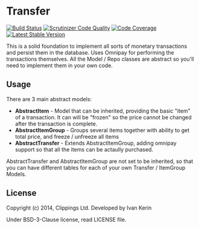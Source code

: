 Transfer
========

[![Build Status](https://travis-ci.org/clippings/transfer.png?branch=master)](https://travis-ci.org/clippings/transfer)
[![Scrutinizer Code Quality](https://scrutinizer-ci.com/g/clippings/transfer/badges/quality-score.png)](https://scrutinizer-ci.com/g/clippings/transfer/)
[![Code Coverage](https://scrutinizer-ci.com/g/clippings/transfer/badges/coverage.png)](https://scrutinizer-ci.com/g/clippings/transfer/)
[![Latest Stable Version](https://poser.pugx.org/clippings/transfer/v/stable.png)](https://packagist.org/packages/clippings/transfer)

This is a solid foundation to implement all sorts of monetary transactions and persist them in the database.
Uses Omnipay for performing the transactions themselves.
All the Model / Repo classes are abstract so you'll need to implement them in your own code.

Usage
-----

There are 3 main abstract models:

- __AbstractItem__ - Model that can be inherited, providing the basic "item" of a transaction. It can will be "frozen" so the price cannot be changed after the transaction is complete.
- __AbstractItemGroup__ - Groups several items together with ability to get total price, and freeze / unfreeze all items
- __AbstractTransfer__ - Extends AbstractItemGroup, adding omnipay support so that all the items can be actaully purchased.

AbstractTransfer and AbstractItemGroup are not set to be inherited, so that you can have different tables for each of your own Transfer / ItemGroup Models.

License
-------

Copyright (c) 2014, Clippings Ltd. Developed by Ivan Kerin

Under BSD-3-Clause license, read LICENSE file.
